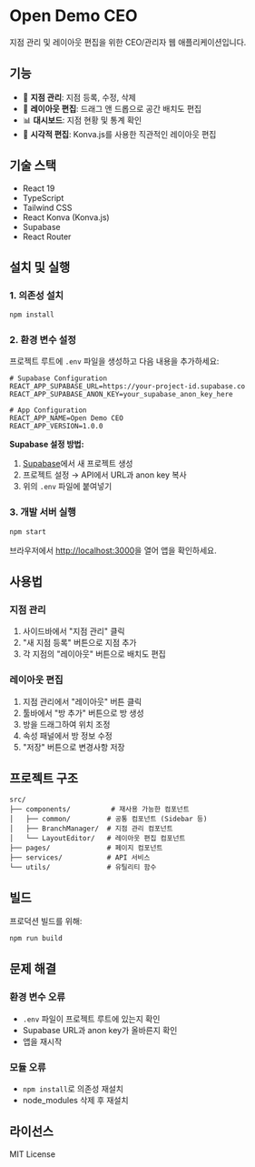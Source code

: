 # Open Demo CEO

지점 관리 및 레이아웃 편집을 위한 CEO/관리자 웹 애플리케이션입니다.

## 기능

- 🏢 **지점 관리**: 지점 등록, 수정, 삭제
- 📐 **레이아웃 편집**: 드래그 앤 드롭으로 공간 배치도 편집
- 📊 **대시보드**: 지점 현황 및 통계 확인
- 🎨 **시각적 편집**: Konva.js를 사용한 직관적인 레이아웃 편집

## 기술 스택

- React 19
- TypeScript
- Tailwind CSS
- React Konva (Konva.js)
- Supabase
- React Router

## 설치 및 실행

### 1. 의존성 설치

```bash
npm install
```

### 2. 환경 변수 설정

프로젝트 루트에 `.env` 파일을 생성하고 다음 내용을 추가하세요:

```env
# Supabase Configuration
REACT_APP_SUPABASE_URL=https://your-project-id.supabase.co
REACT_APP_SUPABASE_ANON_KEY=your_supabase_anon_key_here

# App Configuration
REACT_APP_NAME=Open Demo CEO
REACT_APP_VERSION=1.0.0
```

**Supabase 설정 방법:**

1. [Supabase](https://supabase.com)에서 새 프로젝트 생성
2. 프로젝트 설정 → API에서 URL과 anon key 복사
3. 위의 `.env` 파일에 붙여넣기

### 3. 개발 서버 실행

```bash
npm start
```

브라우저에서 [http://localhost:3000](http://localhost:3000)을 열어 앱을 확인하세요.

## 사용법

### 지점 관리

1. 사이드바에서 "지점 관리" 클릭
2. "새 지점 등록" 버튼으로 지점 추가
3. 각 지점의 "레이아웃" 버튼으로 배치도 편집

### 레이아웃 편집

1. 지점 관리에서 "레이아웃" 버튼 클릭
2. 툴바에서 "방 추가" 버튼으로 방 생성
3. 방을 드래그하여 위치 조정
4. 속성 패널에서 방 정보 수정
5. "저장" 버튼으로 변경사항 저장

## 프로젝트 구조

```
src/
├── components/          # 재사용 가능한 컴포넌트
│   ├── common/         # 공통 컴포넌트 (Sidebar 등)
│   ├── BranchManager/  # 지점 관리 컴포넌트
│   └── LayoutEditor/   # 레이아웃 편집 컴포넌트
├── pages/              # 페이지 컴포넌트
├── services/           # API 서비스
└── utils/              # 유틸리티 함수
```

## 빌드

프로덕션 빌드를 위해:

```bash
npm run build
```

## 문제 해결

### 환경 변수 오류

- `.env` 파일이 프로젝트 루트에 있는지 확인
- Supabase URL과 anon key가 올바른지 확인
- 앱을 재시작

### 모듈 오류

- `npm install`로 의존성 재설치
- node_modules 삭제 후 재설치

## 라이선스

MIT License
